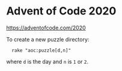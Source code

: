 # Advent of Code 2020

https://adventofcode.com/2020

To create a new puzzle directory:

```
  rake "aoc:puzzle[d,n]"
```

where `d` is the day and `n` is `1` or `2`.

